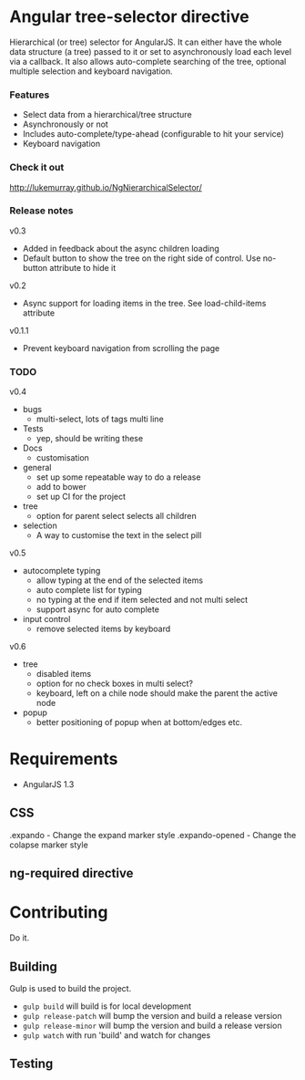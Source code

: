 Angular tree-selector directive
=======================================

Hierarchical (or tree) selector for AngularJS. It can either have the whole data structure (a tree) passed to it or set to asynchronously load each level via a callback. It also allows auto-complete searching of the tree, optional multiple selection and keyboard navigation.

### Features
- Select data from a hierarchical/tree structure
- Asynchronously or not
- Includes auto-complete/type-ahead (configurable to hit your service)
- Keyboard navigation

### Check it out
http://lukemurray.github.io/NgNierarchicalSelector/

### Release notes
v0.3
  - Added in feedback about the async children loading
  - Default button to show the tree on the right side of control. Use no-button attribute to hide it

v0.2
  - Async support for loading items in the tree. See load-child-items attribute

v0.1.1
  - Prevent keyboard navigation from scrolling the page

### TODO
v0.4
- bugs
  - multi-select, lots of tags multi line
- Tests
  - yep, should be writing these
- Docs
  - customisation
- general
  - set up some repeatable way to do a release
  - add to bower
  - set up CI for the project
- tree
  - option for parent select selects all children
- selection
  - A way to customise the text in the select pill

v0.5
- autocomplete typing
  - allow typing at the end of the selected items
  - auto complete list for typing
  - no typing at the end if item selected and not multi select
  - support async for auto complete
- input control
  - remove selected items by keyboard

v0.6
- tree
  - disabled items
  - option for no check boxes in multi select?
  - keyboard, left on a chile node should make the parent the active node
- popup
  - better positioning of popup when at bottom/edges etc.

# Requirements
- AngularJS 1.3

## CSS
.expando - Change the expand marker style
.expando-opened - Change the colapse marker style

## ng-required directive

# Contributing
Do it.

## Building
Gulp is used to build the project.
- `gulp build` will build is for local development
- `gulp release-patch` will bump the version and build a release version
- `gulp release-minor` will bump the version and build a release version
- `gulp watch` with run 'build' and watch for changes

## Testing
